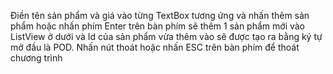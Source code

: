 Điền tên sản phẩm và giá vào từng TextBox tương ứng và nhấn thêm sản phẩm hoặc nhấn phím Enter trên bàn phím sẽ thêm 1 sản phẩm mới vào ListView ở dưới và Id của sản phẩm vừa thêm vào sẽ được tạo ra bằng ký tự mở đầu là POD. Nhấn nút thoát hoặc nhấn ESC trên bàn phím để thoát chương trình
